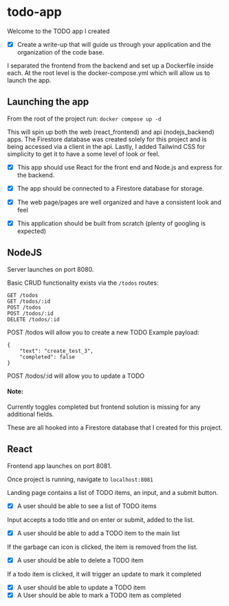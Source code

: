 # todo-app

Welcome to the TODO app I created

- [x] Create a write-up that will guide us through your application and the organization of the code base.

I separated the frontend from the backend and set up a Dockerfile inside each. At the root level is the docker-compose.yml which will allow us to launch the app.

## Launching the app

From the root of the project run:
`docker compose up -d`

This will spin up both the web (react_frontend) and api (nodejs_backend) apps. The Firestore database was created solely for this project and is being accessed via a client in the api. Lastly, I added Tailwind CSS for simplicity to get it to have a some level of look or feel.

- [x] This app should use React for the front end and Node.js and express for the backend.
- [x] The app should be connected to a Firestore database for storage.

- [x] The web page/pages are well organized and have a consistent look and feel

- [x] This application should be built from scratch (plenty of googling is expected)

## NodeJS

Server launches on port 8080.

Basic CRUD functionality exists via the `/todos` routes:

```
GET /todos
GET /todos/:id
POST /todos
POST /todos/:id
DELETE /todos/:id
```

POST /todos will allow you to create a new TODO
Example payload:
```
{
    "text": "create_test_3",
    "completed": false
}
```

POST /todos/:id will allow you to update a TODO
#### Note:
Currently toggles completed but frontend solution is missing for any additional fields.

These are all hooked into a Firestore database that I created for this project.

## React

Frontend app launches on port 8081.

Once project is running, navigate to `localhost:8081`

Landing page contains a list of TODO items, an input, and a submit button.

- [x] A user should be able to see a list of TODO items

Input accepts a todo title and on enter or submit, added to the list.

- [x] A user should be able to add a TODO item to the main list

If the garbage can icon is clicked, the item is removed from the list.

- [x] A user should be able to delete a TODO item

If a todo item is clicked, it will trigger an update to mark it completed
    
- [x] A user should be able to update a TODO item
- [x] A User should be able to mark a TODO item as completed